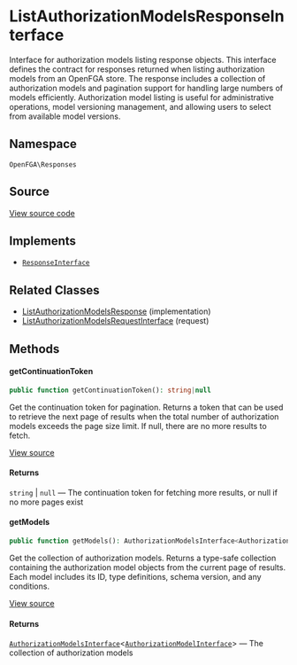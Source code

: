# ListAuthorizationModelsResponseInterface

Interface for authorization models listing response objects. This interface defines the contract for responses returned when listing authorization models from an OpenFGA store. The response includes a collection of authorization models and pagination support for handling large numbers of models efficiently. Authorization model listing is useful for administrative operations, model versioning management, and allowing users to select from available model versions.

## Namespace
`OpenFGA\Responses`

## Source
[View source code](https://github.com/evansims/openfga-php/blob/main/src/Responses/ListAuthorizationModelsResponseInterface.php)

## Implements
* [`ResponseInterface`](ResponseInterface.md)

## Related Classes
* [ListAuthorizationModelsResponse](Responses/ListAuthorizationModelsResponse.md) (implementation)
* [ListAuthorizationModelsRequestInterface](Requests/ListAuthorizationModelsRequestInterface.md) (request)



## Methods

                                    
#### getContinuationToken


```php
public function getContinuationToken(): string|null
```

Get the continuation token for pagination. Returns a token that can be used to retrieve the next page of results when the total number of authorization models exceeds the page size limit. If null, there are no more results to fetch.

[View source](https://github.com/evansims/openfga-php/blob/main/src/Responses/ListAuthorizationModelsResponseInterface.php#L45)


#### Returns
`string` &#124; `null` — The continuation token for fetching more results, or null if no more pages exist
#### getModels


```php
public function getModels(): AuthorizationModelsInterface<AuthorizationModelInterface>
```

Get the collection of authorization models. Returns a type-safe collection containing the authorization model objects from the current page of results. Each model includes its ID, type definitions, schema version, and any conditions.

[View source](https://github.com/evansims/openfga-php/blob/main/src/Responses/ListAuthorizationModelsResponseInterface.php#L56)


#### Returns
[`AuthorizationModelsInterface`](Models/Collections/AuthorizationModelsInterface.md)&lt;[`AuthorizationModelInterface`](Models/AuthorizationModelInterface.md)&gt; — The collection of authorization models
